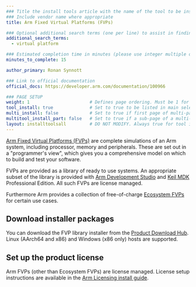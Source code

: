 ```yaml
---
### Title the install tools article with the name of the tool to be installed
### Include vendor name where appropriate
title: Arm Fixed Virtual Platforms (FVPs)

### Optional additional search terms (one per line) to assist in finding the article
additional_search_terms:
  - virtual platform

### Estimated completion time in minutes (please use integer multiple of 5)
minutes_to_complete: 15

author_primary: Ronan Synnott

### Link to official documentation
official_docs: https://developer.arm.com/documentation/100966

### PAGE SETUP
weight: 1                       # Defines page ordering. Must be 1 for first (or only) page.
tool_install: true              # Set to true to be listed in main selection page, else false
multi_install: false            # Set to true if first page of multi-page article, else false
multitool_install_part: false   # Set to true if a sub-page of a multi-page article, else false
layout: installtoolsall         # DO NOT MODIFY. Always true for tool install articles
---
```

[Arm Fixed Virtual Platforms (FVPs)](https://developer.arm.com/Tools%20and%20Software/Fixed%20Virtual%20Platforms) are complete simulations of an Arm system, including processor, memory and peripherals. These are set out in a "programmer's view", which gives you a comprehensive model on which to build and test your software.

FVPs are provided as a library of ready to use systems. An appropriate subset of the library is provided with [Arm Development Studio](https://developer.arm.com/Tools%20and%20Software/Arm%20Development%20Studio) and [Keil MDK](https://www2.keil.com/mdk5) Professional Edition. All such FVPs are license managed.

Furthermore Arm provides a collection of free-of-charge [Ecosystem FVPs](../ecosystem_fvp) for certain use cases.

## Download installer packages

You can download the FVP library installer from the [Product Download Hub](https://developer.arm.com/downloads/view/FM000A). Linux (AArch64 and x86) and Windows (x86 only) hosts are supported.

## Set up the product license

Arm FVPs (other than Ecosystem FVPs) are license managed. License setup instructions are available in the [Arm Licensing install guide](../license/).
